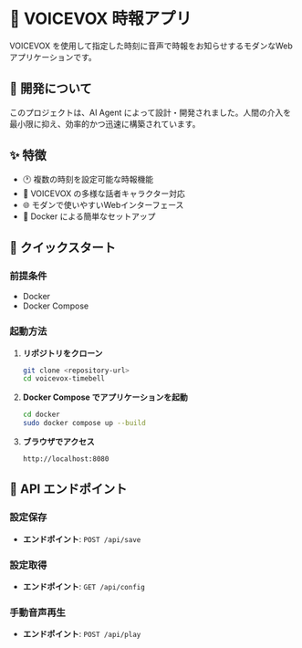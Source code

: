 # 🔔 VOICEVOX 時報アプリ

VOICEVOX を使用して指定した時刻に音声で時報をお知らせするモダンなWebアプリケーションです。

## 🤖 開発について

このプロジェクトは、AI Agent によって設計・開発されました。人間の介入を最小限に抑え、効率的かつ迅速に構築されています。

## ✨ 特徴

- 🕐 複数の時刻を設定可能な時報機能
- 🎤 VOICEVOX の多様な話者キャラクター対応
- 🌐 モダンで使いやすいWebインターフェース
- 🐳 Docker による簡単なセットアップ

## 🚀 クイックスタート

### 前提条件

- Docker
- Docker Compose

### 起動方法

1. **リポジトリをクローン**
   ```bash
   git clone <repository-url>
   cd voicevox-timebell
   ```

2. **Docker Compose でアプリケーションを起動**
   ```bash
   cd docker
   sudo docker compose up --build
   ```

3. **ブラウザでアクセス**
   ```
   http://localhost:8080
   ```

## 🔧 API エンドポイント

### 設定保存
- **エンドポイント**: `POST /api/save`

### 設定取得
- **エンドポイント**: `GET /api/config`

### 手動音声再生
- **エンドポイント**: `POST /api/play`
